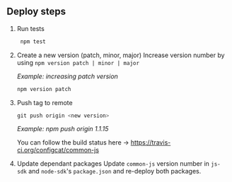 ## Deploy steps


1. Run tests
   ```PowerShell
    npm test
    ```

1. Create a new version (patch, minor, major)
Increase version number by using `npm version patch | minor | major`

    *Example: increasing patch version* 
    ```PowerShell
    npm version patch
    ```

1. Push tag to remote
    ```PowerShell
    git push origin <new version>
    ```
    *Example: npm push origin 1.1.15*

    You can follow the build status here -> https://travis-ci.org/configcat/common-js

1. Update dependant packages
    Update `common-js` version number in `js-sdk` and `node-sdk`'s `package.json` and re-deploy both packages.